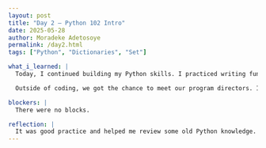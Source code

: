 ```yaml
---
layout: post
title: "Day 2 – Python 102 Intro"
date: 2025-05-28
author: Moradeke Adetosoye
permalink: /day2.html
tags: ["Python", "Dictionaries", "Set"]

what_i_learned: |
  Today, I continued building my Python skills. I practiced writing functions, using loops, and working with lists—especially list slicing and while loops. It helped me better understand how to structure code and break problems down into smaller steps. I also reviewed how to write clean, readable code with proper indentation and simple logic.

  Outside of coding, we got the chance to meet our program directors. It was a good opportunity to introduce ourselves, hear more about their roles, and ask questions about what to expect from the program. The session ended on a fun note with a game of Headbanz, which helped everyone relax and bond more as a group.

blockers: |
  There were no blocks.

reflection: |
  It was good practice and helped me review some old Python knowledge. Going over loops and functions reminded me how important the basics are. Even though I’ve seen some of it before, writing the code myself made it stick better. Meeting the program directors also made everything feel more real—it was nice to put faces to names. Ending the session with a game made the day feel balanced and reminded me that learning doesn’t always have to be serious.
---
```

